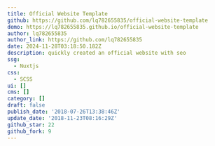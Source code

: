 ```yaml
---
title: Official Website Template
github: https://github.com/lq782655835/official-website-template
demo: https://lq782655835.github.io/official-website-template
author: lq782655835
author_link: https://github.com/lq782655835
date: 2024-11-28T03:18:50.182Z
description: quickly created an official website with seo
ssg:
  - Nuxtjs
css:
  - SCSS
ui: []
cms: []
category: []
draft: false
publish_date: '2018-07-26T13:38:46Z'
update_date: '2018-11-23T08:16:29Z'
github_star: 22
github_fork: 9
---
```

